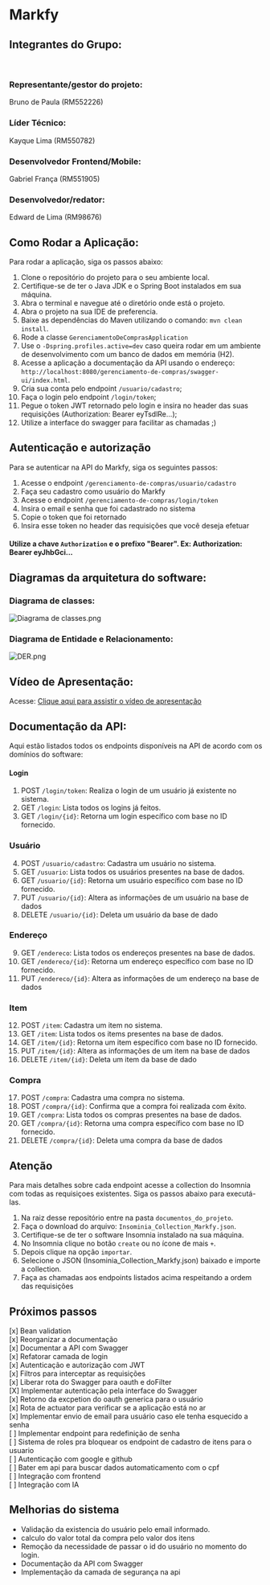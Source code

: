 # Markfy

## Integrantes do Grupo:

<br/>

### Representante/gestor do projeto:
Bruno de Paula (RM552226)

### Líder Técnico:
Kayque Lima (RM550782)

### Desenvolvedor Frontend/Mobile:
Gabriel França (RM551905)

### Desenvolvedor/redator:
Edward de Lima (RM98676)

## Como Rodar a Aplicação:

Para rodar a aplicação, siga os passos abaixo:

1. Clone o repositório do projeto para o seu ambiente local.
2. Certifique-se de ter o Java JDK e o Spring Boot instalados em sua máquina.
3. Abra o terminal e navegue até o diretório onde está o projeto.
4. Abra o projeto na sua IDE de preferencia.
5. Baixe as dependências do Maven utilizando o comando: `mvn clean install`.
6. Rode a classe `GerenciamentoDeComprasApplication`
5. Use o `-Dspring.profiles.active=dev` caso queira rodar em um ambiente de desenvolvimento com um banco de dados em memória (H2).
5. Acesse a aplicação a documentação da API usando o endereço: `http://localhost:8080/gerenciamento-de-compras/swagger-ui/index.html`.
6. Cria sua conta pelo endpoint `/usuario/cadastro`;
7. Faça o login pelo endpoint `/login/token`;
8. Pegue o token JWT retornado pelo login e insira no header das suas requisições (Authorization: Bearer eyTsdlRe...);
9. Utilize a interface do swagger para facilitar as chamadas ;)

## Autenticação e autorização 

<p>Para se autenticar na API do Markfy, siga os seguintes passos:</p>

1. Acesse o endpoint `/gerenciamento-de-compras/usuario/cadastro`
2. Faça seu cadastro como usuário do Markfy
3. Acesse o endpoint `/gerenciamento-de-compras/login/token`
4. Insira o email e senha que foi cadastrado no sistema
5. Copie o token que foi retornado
6. Insira esse token no header das requisições que você deseja efetuar 
 
#### Utilize a chave `Authorization` e o prefixo "Bearer". Ex: Authorization: Bearer eyJhbGci...


## Diagramas da arquitetura do software:

### Diagrama de classes:
![Diagrama de classes.png](https://drive.google.com/uc?export=view&id=1OPtObgZA_xpn8W3M-Fb5qXG9g-NKWYQ0)


### Diagrama de Entidade e Relacionamento:
![DER.png](https://drive.google.com/uc?export=view&id=1g8Z4mrtree0fMHMXuwoTZ6eveRQOJGGP)

## Vídeo de Apresentação:

Acesse: [Clique aqui para assistir o vídeo de apresentação](https://www.youtube.com/watch?v=k0ObOt--m1k)

## Documentação da API:

Aqui estão listados todos os endpoints disponíveis na API de acordo com os domínios do software:

#### Login
1. POST `/login/token`: Realiza o login de um usuário já existente no sistema.
2. GET  `/login`: Lista todos os logins já feitos.
3. GET  `/login/{id}`: Retorna um login específico com base no ID fornecido.

### Usuário
4. POST `/usuario/cadastro`: Cadastra um usuário no sistema.
5. GET  `/usuario`: Lista todos os usuários presentes na base de dados.
6. GET  `/usuario/{id}`: Retorna um usuário específico com base no ID fornecido.
7. PUT `/usuario/{id}`: Altera as informações de um usuário na base de dados
8. DELETE `/usuario/{id}`: Deleta um usuário da base de dado

### Endereço
9. GET `/endereco`: Lista todos os endereços presentes na base de dados.
10. GET  `/endereco/{id}`: Retorna um endereço específico com base no ID fornecido.
11. PUT `/endereco/{id}`: Altera as informações de um endereço na base de dados

### Item
12. POST `/item`: Cadastra um item no sistema.
13. GET  `/item`: Lista todos os items presentes na base de dados.
14. GET  `/item/{id}`: Retorna um item específico com base no ID fornecido.
15. PUT `/item/{id}`: Altera as informações de um item na base de dados
16. DELETE `/item/{id}`: Deleta um item da base de dado

### Compra
17. POST `/compra`: Cadastra uma compra no sistema.
18. POST `/compra/{id}`: Confirma que a compra foi realizada com êxito.
19. GET  `/compra`: Lista todos os compras presentes na base de dados.
20. GET  `/compra/{id}`: Retorna uma compra específico com base no ID fornecido.
21. DELETE `/compra/{id}`: Deleta uma compra da base de dados


## Atenção
Para mais detalhes sobre cada endpoint acesse a collection do Insomnia com todas as requisiçoes existentes. Siga os passos abaixo para executá-las.
1. Na raiz desse repositório entre na pasta `documentos_do_projeto`.
2. Faça o download do arquivo: `Insominia_Collection_Markfy.json`.
1. Certifique-se de ter o software Insomnia instalado na sua máquina.
3. No Insomnia clique no botão `create` ou no ícone de mais `+`.
4. Depois clique na opção `importar`.
5. Selecione o JSON (Insominia_Collection_Markfy.json) baixado e importe a collection.
6. Faça as chamadas aos endpoints listados acima respeitando a ordem das requisições




## Próximos passos 

[x]  Bean validation <br/>
[x]  Reorganizar a documentação <br/>
[x]  Documentar a API com Swagger <br/>
[x]  Refatorar camada de login <br/>
[x]  Autenticação e autorização com JWT <br/>
[x]  Filtros para interceptar as requisições <br/>
[x]  Liberar rota do Swagger para oauth e doFilter <br/>
[X]  Implementar autenticação pela interface do Swagger <br/>
[x]  Retorno da excpetion do oauth generica para o usuário <br/>
[x]  Rota de actuator para verificar se a aplicação está no ar <br/>
[x]  Implementar envio de email para usuário caso ele tenha esquecido a senha <br/>
[ ]  Implementar endpoint para redefinição de senha <br/>
[ ]  Sistema de roles pra bloquear os endpoint de cadastro de itens para o usuario <br/>
[ ]  Autenticação com google e github <br/>
[ ]  Bater em api para buscar dados automaticamento com o cpf <br/>
[ ]  Integração com frontend <br/>
[ ]  Integração com IA

## Melhorias do sistema 
- Validação da existencia do usuário pelo email informado.
- calculo do valor total da compra pelo valor dos itens
- Remoção da necessidade de passar o id do usuário no momento do login.
- Documentação da API com Swagger
- Implementação da camada de segurança na api
